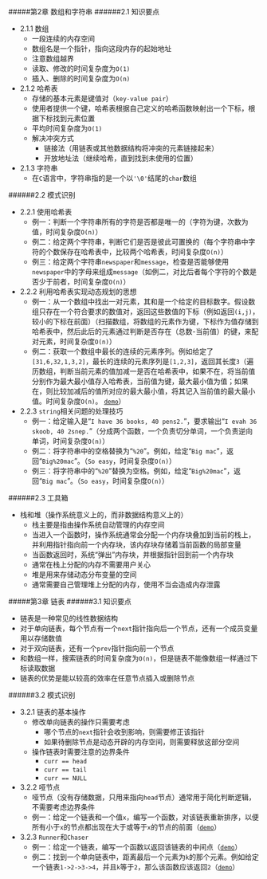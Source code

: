 #####第2章 数组和字符串
######2.1 知识要点

* 2.1.1 数组
    * 一段连续的内存空间
    * 数组名是一个指针，指向这段内存的起始地址
    * 注意数组越界
    * 读取、修改的时间复杂度为`O(1)`
    * 插入、删除的时间复杂度为`O(n)`
* 2.1.2 哈希表
    * 存储的基本元素是键值对（`key-value pair`）
    * 使用者提供一个键，哈希表根据自己定义的哈希函数映射出一个下标，根据下标找到元素位置
    * 平均时间复杂度为`O(1)`
    * 解决冲突方式
        * 链接法（用链表或其他数据结构将冲突的元素链接起来）
        * 开放地址法（继续哈希，直到找到未使用的位置）
* 2.1.3 字符串
    * 在`C`语言中，字符串指的是一个以`'\0'`结尾的`char`数组

######2.2 模式识别

* 2.2.1 使用哈希表
    * 例一：判断一个字符串所有的字符是否都是唯一的（字符为键，次数为值，时间复杂度`O(n)`）
    * 例二：给定两个字符串，判断它们是否是彼此可置换的（每个字符串中字符的个数保存在哈希表中，比较两个哈希表，时间复杂度`O(n)`）
    * 例三：给定两个字符串`newspaper`和`message`，检查是否能够使用`newspaper`中的字母来组成`message`（如例二，对比后者每个字符的个数是否少于前者，时间复杂度`O(n)`）
* 2.2.2 利用哈希表实现动态规划的思想
    * 例一：从一个数组中找出一对元素，其和是一个给定的目标数字。假设数组只存在一个符合要求的数值对，返回这些数值的下标（例如返回`(i,j)`，较小的下标在前面）（扫描数组，将数组的元素作为键，下标作为值存储到哈希表中，然后此后的元素通过判断是否存在（总数-当前值）的键，来配对元素，时间复杂度`O(n)`）
    * 例二：获取一个数组中最长的连续的元素序列。例如给定了`[31,6,32,1,3,2]`，最长的连续的元素序列是`[1,2,3]`，返回其长度`3`（遍历数组，判断当前元素的值加减一是否在哈希表中，如果不在，将当前值分别作为最大最小值存入哈希表，当前值为键，最大最小值为值；如果在，则比较加减后的值所对应的最大最小值，将其记入当前值的最大最小值。时间复杂度`O(n)`。	[`demo`](https://github.com/smartdong/AlgorithmPractise/blob/master/Chips/FindLongestConsecutiveSequence.m)）
* 2.2.3 `string`相关问题的处理技巧
    * 例一：给定输入是“`I have 36 books, 40 pens2.`”，要求输出“`I evah 36 skoob, 40 2snep.`”（分成两个函数，一个负责切分单词，一个负责逆向单词，时间复杂度`O(n)`）
    * 例二：将字符串中的空格替换为“`%20`”。例如，给定“`Big mac`”，返回“`Big%20mac`”。（`So easy`，时间复杂度`O(n)`）
    * 例三：将字符串中的“`%20`”替换为空格。例如，给定“`Big%20mac`”，返回“`Big mac`”。（`So easy`，时间复杂度`O(n)`）

######2.3 工具箱

* 栈和堆（操作系统意义上的，而非数据结构意义上的）
    * 栈主要是指由操作系统自动管理的内存空间
    * 当进入一个函数时，操作系统通常会分配一个内存块叠加到当前的栈上，并利用指针指向前一个内存块，该内存块存储着当前函数的局部变量
    * 当函数返回时，系统“弹出”内存块，并根据指针回到前一个内存块
    * 通常在栈上分配的内存不需要用户关心
    * 堆是用来存储动态分布变量的空间
    * 通常需要自己管理堆上分配的内存，使用不当会造成内存泄露

#####第3章 链表
######3.1 知识要点

* 链表是一种常见的线性数据结构
* 对于单向链表，每个节点有一个`next`指针指向后一个节点，还有一个成员变量用以存储数值
* 对于双向链表，还有一个`prev`指针指向前一个节点
* 和数组一样，搜索链表的时间复杂度为`O(n)`，但是链表不能像数组一样通过下标读取数据
* 链表的优势是能以较高的效率在任意节点插入或删除节点

######3.2 模式识别

* 3.2.1 链表的基本操作
    * 修改单向链表的操作只需要考虑
        * 哪个节点的`next`指针会收到影响，则需要修正该指针
        * 如果待删除节点是动态开辟的内存空间，则需要释放这部分空间 
    * 操作链表时需要注意的边界条件
        * `curr == head`
        * `curr == tail`
        * `curr == NULL`
* 3.2.2 哑节点
    * 哑节点（没有存储数据，只用来指向`head`节点）通常用于简化判断逻辑，不需要考虑边界条件
    * 例一：给定一个链表和一个值`x`，编写一个函数，对该链表重新排序，以便所有小于`x`的节点都出现在大于或等于`x`的节点的前面（[`demo`](https://github.com/smartdong/AlgorithmPractise/blob/master/Chips/Reorderlist.c)）
* 3.2.3 `Runner`和`Chaser`
    * 例一：给定一个链表，编写一个函数以返回该链表的中间点（[`demo`](https://github.com/smartdong/AlgorithmPractise/blob/master/Chips/Midpoint.c)）
    * 例二：找到一个单向链表中，距离最后一个元素为`k`的那个元素。例如给定一个链表`1->2->3->4`，并且`k`等于`2`，那么该函数应该返回`2`（[`demo`](https://github.com/smartdong/AlgorithmPractise/blob/master/Chips/FindkthtoLastNode.c)）
